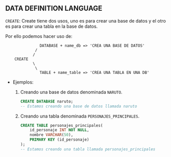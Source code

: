 ## DATA DEFINITION LANGUAGE

`CREATE`: Create tiene dos usos, uno es para crear una base de datos y el otro es para crear una tabla en la base de datos.

Por ello podemos hacer uso de:

                   DATABASE + name_db => 'CREA UNA BASE DE DATOS'
                 /
                /
        CREATE
                \
                 \
                   TABLE + name_table => 'CREA UNA TABLA EN UNA DB'

- Ejemplos:

    1. Creando una base de datos denominada `NARUTO`.

        ```sql
        CREATE DATABASE naruto;
        -- Estamos creando una base de datos llamada naruto
        ```
    2. Creando una tabla denominada `PERSONAJES_PRINCIPALES`.

        ```sql
        CREATE TABLE personajes_principales(
            id_personaje INT NOT NULL,
            nombre VARCHAR(50),
            PRIMARY KEY (id_personaje)
        );
        -- Estamos creando una tabla llamada personajes_principales
        ```

